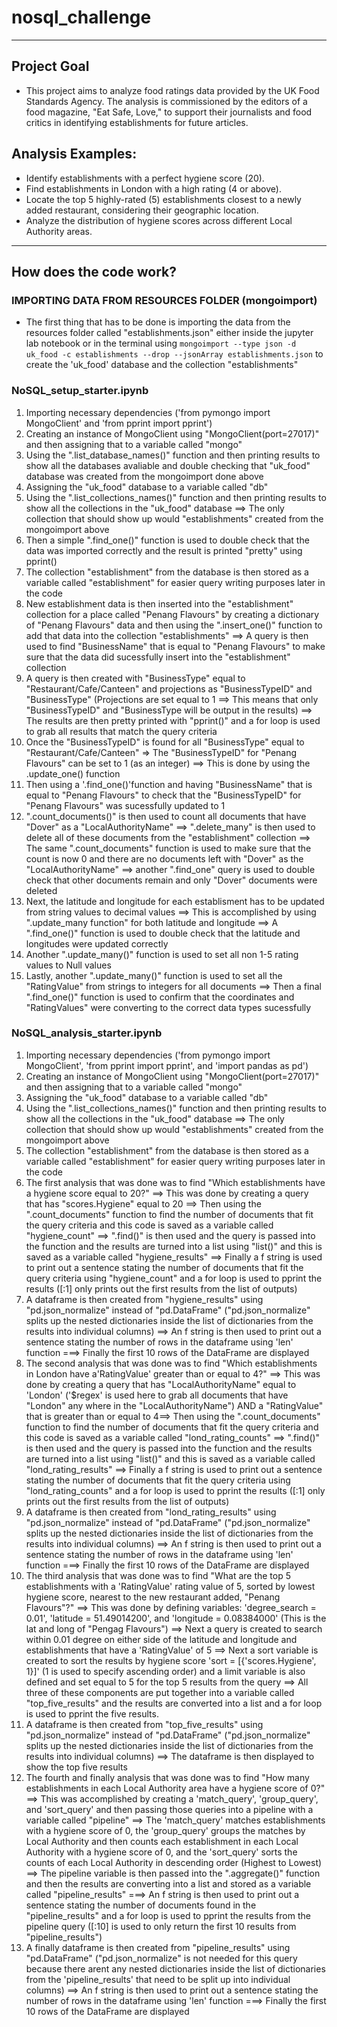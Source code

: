 # **nosql_challenge** #

--------

## **Project Goal** ##
* This project aims to analyze food ratings data provided by the UK Food Standards Agency. The analysis is commissioned by the editors of a food magazine, "Eat Safe, Love," to support their journalists and food critics in identifying establishments for future articles.

## **Analysis Examples:** ##

* Identify establishments with a perfect hygiene score (20).
* Find establishments in London with a high rating (4 or above).
* Locate the top 5 highly-rated (5) establishments closest to a newly added restaurant, considering their geographic location.
* Analyze the distribution of hygiene scores across different Local Authority areas.

--------

## **How does the code work?** ##

### **IMPORTING DATA FROM RESOURCES FOLDER (mongoimport)** ###
* The first thing that has to be done is importing the data from the resources folder called "establishments.json" either inside the jupyter lab notebook or in the terminal using `mongoimport --type json -d uk_food -c establishments --drop --jsonArray establishments.json` to create the 'uk_food' database and the collection "establishments"


### **NoSQL_setup_starter.ipynb** ###
1) Importing necessary dependencies ('from pymongo import MongoClient' and
'from pprint import pprint')
2) Creating an instance of MongoClient using "MongoClient(port=27017)" and then assigning that to a variable called "mongo"
3) Using the ".list_database_names()" function and then printing results to show all the databases avaliable and double checking that "uk_food" database was created from the mongoimport done above
4) Assigning the "uk_food" database to a variable called "db"
5) Using the ".list_collections_names()" function and then printing results to show all the collections in the "uk_food" database ==> The only collection that should show up would "establishments" created from the mongoimport above
6) Then a simple ".find_one()" function is used to double check that the data was imported correctly and the result is printed "pretty" using pprint()
7) The collection "establishment" from the database is then stored as a variable called "establishment" for easier query writing purposes later in the code
8) New establishment data is then inserted into the "establishment" collection for a place called "Penang Flavours" by creating a dictionary of "Penang Flavours" data and then using the ".insert_one()" function to add that data into the collection "establishments" ==> A query is then used to find "BusinessName" that is equal to "Penang Flavours" to make sure that the data did sucessfully insert into the "establishment" collection
9) A query is then created with "BusinessType" equal to "Restaurant/Cafe/Canteen" and projections as "BusinessTypeID" and "BusinessType" (Projections are set equal to 1 ==> This means that only "BusinessTypeID" and "BusinessType will be output in the results) ==> The results are then pretty printed with "pprint()" and a for loop is used to grab all results that match the query criteria
10) Once the "BusinessTypeID" is found for all "BusinessType" equal to "Restaurant/Cafe/Canteen" => The "BusinessTypeID" for "Penang Flavours" can be set to 1 (as an integer) ==> This is done by using the .update_one() function
11) Then using a '.find_one()'function and having "BusinessName" that is equal to "Penang Flavours" to check that the "BusinessTypeID" for "Penang Flavours" was sucessfully updated to 1
12) ".count_documents()" is then used to count all documents that have "Dover" as a "LocalAuthorityName" ==> ".delete_many" is then used to delete all of these documents from the "establishment" collection ==> The same ".count_documents" function is used to make sure that the count is now 0 and there are no documents left with "Dover" as the "LocalAuthorityName" ==> another ".find_one" query is used to double check that other documents remain and only "Dover" documents were deleted
13) Next, the latitude and longitude for each establisment has to be updated from string values to decimal values ==> This is accomplished by using ".update_many function" for both latitude and longitude ==> A ".find_one()" function is used to double check that the latitude and longitudes were updated correctly
14) Another ".update_many()" function is used to set all non 1-5 rating values to Null values 
15) Lastly, another ".update_many()" function is used to set all the "RatingValue" from strings to integers for all documents ==> Then a final ".find_one()" function is used to confirm that the coordinates and "RatingValues" were converting to the correct data types sucessfully

### **NoSQL_analysis_starter.ipynb** ###
1) Importing necessary dependencies ('from pymongo import MongoClient', 'from pprint import pprint', and 'import pandas as pd')
2) Creating an instance of MongoClient using "MongoClient(port=27017)" and then assigning that to a variable called "mongo"
3) Assigning the "uk_food" database to a variable called "db"
4) Using the ".list_collections_names()" function and then printing results to show all the collections in the "uk_food" database ==> The only collection that should show up would "establishments" created from the mongoimport above
5) The collection "establishment" from the database is then stored as a variable called "establishment" for easier query writing purposes later in the code
6) The first analysis that was done was to find "Which establishments have a hygiene score equal to 20?" ==> This was done by creating a query that has "scores.Hygiene" equal to 20 ==> Then using the ".count_documents" function to find the number of documents that fit the query criteria and this code is saved as a variable called "hygiene_count" ==> ".find()" is then used and the query is passed into the function and the results are turned into a list using "list()" and this is saved as a variable called "hygiene_results" ==> Finally a f string is used to print out a sentence stating the number of documents that fit the query criteria using "hygiene_count" and a for loop is used to pprint the results ([:1] only prints out the first results from the list of outputs)
7) A dataframe is then created from "hygiene_results" using "pd.json_normalize" instead of "pd.DataFrame" ("pd.json_normalize" splits up the nested dictionaries inside the list of dictionaries from the results into individual columns) ==> An f string is then used to print out a sentence stating the number of rows in the dataframe using 'len' function ===> Finally the first 10 rows of the DataFrame are displayed
8) The second analysis that was done was to find "Which establishments in London have a'RatingValue' greater than or equal to 4?" ==> This was done by creating a query that has "LocalAuthorityName" equal to 'London' ('$regex' is used here to grab all documents that have "London" any where in the "LocalAuthorityName") AND a "RatingValue" that is greater than or equal to 4==> Then using the ".count_documents" function to find the number of documents that fit the query criteria and this code is saved as a variable called "lond_rating_counts" ==> ".find()" is then used and the query is passed into the function and the results are turned into a list using "list()" and this is saved as a variable called "lond_rating_results" ==> Finally a f string is used to print out a sentence stating the number of documents that fit the query criteria using "lond_rating_counts" and a for loop is used to pprint the results ([:1] only prints out the first results from the list of outputs)
9) A dataframe is then created from "lond_rating_results" using "pd.json_normalize" instead of "pd.DataFrame" ("pd.json_normalize" splits up the nested dictionaries inside the list of dictionaries from the results into individual columns) ==> An f string is then used to print out a sentence stating the number of rows in the dataframe using 'len' function ===> Finally the first 10 rows of the DataFrame are displayed
10) The third analysis that was done was to find "What are the top 5 establishments with a 'RatingValue' rating value of 5, sorted by lowest hygiene score, nearest to the new restaurant added, "Penang Flavours"?" ==> This was done by defining variables: 'degree_search = 0.01', 
'latitude = 51.49014200', and 'longitude = 0.08384000' (This is the lat and long of "Pengag Flavours") ==> Next a query is created to search within 0.01 degree on either side of the latitude and longitude and establishments that have a 'RatingValue' of 5 ==> Next a sort variable is created to sort the results by hygiene score 'sort = [{'scores.Hygiene', 1}]' (1 is used to specify ascending order) and a limit variable is also defined and set equal to 5 for the top 5 results from the query ==> All three of these components are put together into a variable called "top_five_results" and the results are converted into a list and a for loop is used to pprint the five results.
11) A dataframe is then created from "top_five_results" using "pd.json_normalize" instead of "pd.DataFrame" ("pd.json_normalize" splits up the nested dictionaries inside the list of dictionaries from the results into individual columns) ==> The dataframe is then displayed to show the top five results
12) The fourth and finally analysis that was done was to find "How many establishments in each Local Authority area have a hygiene score of 0?" ==> This was accomplished by creating a 'match_query', 'group_query', and 'sort_query' and then passing those queries into a pipeline with a variable called "pipeline" ==> The 'match_query' matches establishments with a hygiene score of 0, the 'group_query' groups the matches by Local Authority and then counts each establishment in each Local Authority with a hygiene score of 0, and the 'sort_query' sorts the counts of each Local Authority in descending order (Highest to Lowest) ==> The pipeline variable is then passed into the ".aggregate()" function and then the results are converting into a list and stored as a variable called "pipeline_results" ===> An f string is then used to print out a sentence stating the number of documents found in the "pipeline_results" and a for loop is used to pprint the results from the pipeline query ([:10] is used to only return the first 10 results from "pipeline_results")
13) A finally dataframe is then created from "pipeline_results" using "pd.DataFrame" ("pd.json_normalize" is not needed for this query because there arent any nested dictionaries inside the list of dictionaries from the 'pipeline_results' that need to be split up into individual columns) ==> An f string is then used to print out a sentence stating the number of rows in the dataframe using 'len' function ===> Finally the first 10 rows of the DataFrame are displayed

